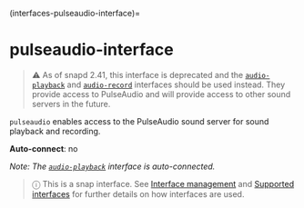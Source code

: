 (interfaces-pulseaudio-interface)=
# pulseaudio-interface

> :warning:  As of snapd 2.41, this interface is deprecated and the [`audio-playback`](/interfaces/audio-playback-interface) and [`audio-record`](/interfaces/audio-record-interface) interfaces should be used instead. They provide access to PulseAudio and will provide access to other sound servers in the future.

`pulseaudio` enables access to the PulseAudio sound server for sound playback and recording. 

**Auto-connect**: no

*Note: The [`audio-playback`](/interfaces/audio-playback-interface) interface is auto-connected.*

> ⓘ  This is a snap interface. See [Interface management](/) and [Supported interfaces](/interfaces/index) for further details on how interfaces are used.

